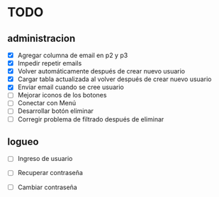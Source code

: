 # TODO

## administracion

- [x] Agregar columna de email en p2 y p3
- [x] Impedir repetir emails
- [x] Volver automáticamente después de crear nuevo usuario
- [x] Cargar tabla actualizada al volver después de crear nuevo usuario
- [x] Enviar email cuando se cree usuario
- [ ] Mejorar iconos de los botones
- [ ] Conectar con Menú
- [ ] Desarrollar botón eliminar
- [ ] Corregir problema de filtrado después de eliminar

## logueo

- [ ] Ingreso de usuario
- [ ] Recuperar contraseña
- [ ] Cambiar contraseña

